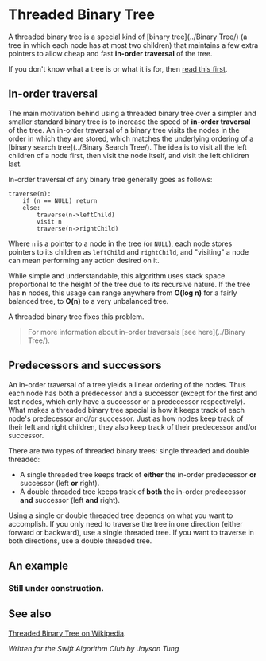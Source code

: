 # Threaded Binary Tree

A threaded binary tree is a special kind of [binary tree](../Binary Tree/) (a
tree in which each node has at most two children) that maintains a few extra
pointers to allow cheap and fast **in-order traversal** of the tree.

If you don't know what a tree is or what it is for, then [read this
first](../Tree/).


## In-order traversal

The main motivation behind using a threaded binary tree over a simpler and
smaller standard binary tree is to increase the speed of **in-order traversal**
of the tree.  An in-order traversal of a binary tree visits the nodes in the
order in which they are stored, which matches the underlying ordering of a
[binary search tree](../Binary Search Tree/).  The idea is to visit all the
left children of a node first, then visit the node itself, and visit the left
children last.

In-order traversal of any binary tree generally goes as follows:

```
traverse(n):
	if (n == NULL) return
	else:
		traverse(n->leftChild)
		visit n
		traverse(n->rightChild)
```
Where `n` is a pointer to a node in the tree (or `NULL`), each node stores
pointers to its children as `leftChild` and `rightChild`, and "visiting" a
node can mean performing any action desired on it.

While simple and understandable, this algorithm uses stack space proportional
to the height of the tree due to its recursive nature.  If the tree has **n**
nodes, this usage can range anywhere from **O(log n)** for a fairly balanced
tree, to **O(n)** to a very unbalanced tree.

A threaded binary tree fixes this problem.

> For more information about in-order traversals [see here](../Binary Tree/).


## Predecessors and successors

An in-order traversal of a tree yields a linear ordering of the nodes.  Thus
each node has both a predecessor and a successor (except for the first and last
nodes, which only have a successor or a predecessor respectively).  What makes
a threaded binary tree special is how it keeps track of each node's predecessor
and/or successor.  Just as how nodes keep track of their left and right
children, they also keep track of their predecessor and/or successor.

There are two types of threaded binary trees:  single threaded and double
threaded:
- A single threaded tree keeps track of **either** the in-order predecessor
  **or** successor (left **or** right).
- A double threaded tree keeps track of **both** the in-order predecessor
  **and** successor (left **and** right).

Using a single or double threaded tree depends on what you want to accomplish.
If you only need to traverse the tree in one direction (either forward or
backward), use a single threaded tree.  If you want to traverse in both
directions, use a double threaded tree.


## An example


### Still under construction.

## See also 

[Threaded Binary Tree on Wikipedia](https://en.wikipedia.org/wiki/Threaded_binary_tree).

*Written for the Swift Algorithm Club by Jayson Tung*
